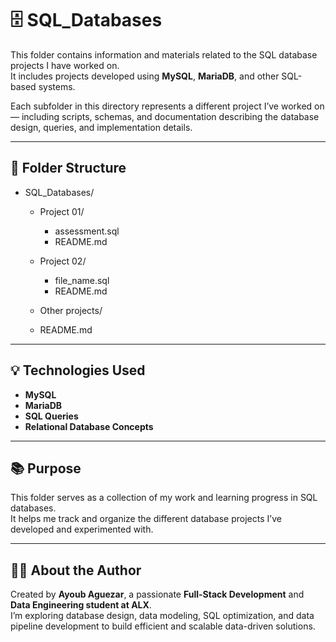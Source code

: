 # 🗄️ SQL_Databases

This folder contains information and materials related to the SQL database projects I have worked on.  
It includes projects developed using **MySQL**, **MariaDB**, and other SQL-based systems.

Each subfolder in this directory represents a different project I’ve worked on — including scripts, schemas, and documentation describing the database design, queries, and implementation details.

---



## 🧩 Folder Structure

- SQL_Databases/
  - Project 01/
    - assessment.sql
    - README.md
  - Project 02/
    - file_name.sql
    - README.md
  - Other projects/
   
  - README.md


---

## 💡 Technologies Used

- **MySQL**
- **MariaDB**
- **SQL Queries**
- **Relational Database Concepts**

---

## 📚 Purpose

This folder serves as a collection of my work and learning progress in SQL databases.  
It helps me track and organize the different database projects I’ve developed and experimented with.

---

## 👨‍💻 About the Author

Created by **Ayoub Aguezar**, a passionate **Full-Stack Development** and **Data Engineering student at ALX**.  
I’m exploring database design, data modeling, SQL optimization, and data pipeline development to build efficient and scalable data-driven solutions.
